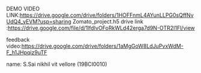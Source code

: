 DEMO VIDEO LINK:https://drive.google.com/drive/folders/1HOFFnmL4AYunLLPG0sQffNvUdQ4_yEVM?usp=sharing
Zomato_project.h5 drive link :https://drive.google.com/file/d/1lfdIvOFoRkWLd42erga7d9N-OTR2I1Fl/view

feedback video:https://drive.google.com/drive/folders/1aMgGoW8LdJuPvxWdM-F_h1JHpqiz9uTF

name: S.Sai nikhil vit vellore (19BCI0010)
